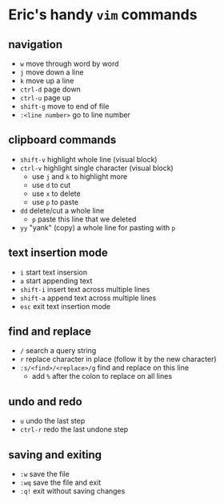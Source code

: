 # Eric's handy `vim` commands

## navigation
- `w` move through word by word
- `j` move down a line
- `k` move up a line
- `ctrl-d` page down
- `ctrl-u` page up
- `shift-g` move to end of file
- `:<line number>` go to line number

## clipboard commands
- `shift-v` highlight whole line (visual block)
- `ctrl-v` highlight single character (visual block)
  - use `j` and `k` to highlight more
  - use `d` to cut
  - use `x` to delete
  - use `p` to paste
- `dd` delete/cut a whole line
  - `p` paste this line that we deleted
- `yy` "yank" (copy) a whole line for pasting with `p`

## text insertion mode
- `i` start text insersion
- `a` start appending text
- `shift-i` insert text across multiple lines 
- `shift-a` append text across multiple lines
- `esc` exit text insertion mode

## find and replace
- `/` search a query string
- `r` replace character in place (follow it by the new character)
- `:s/<find>/<replace>/g` find and replace on this line
  - add `%` after the colon to replace on all lines

## undo and redo
- `u` undo the last step
- `ctrl-r` redo the last undone step

## saving and exiting
- `:w` save the file
- `:wq` save the file and exit
- `:q!` exit without saving changes
